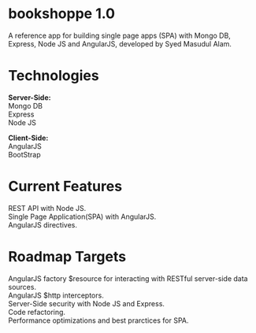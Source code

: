 bookshoppe 1.0
==========

A reference app for building single page apps (SPA) with Mongo DB, Express, Node JS and AngularJS, developed by Syed Masudul Alam.

Technologies
===========
<b>Server-Side:</b><br/>
Mongo DB<br/>
Express<br/>
Node JS<br/>


<b>Client-Side:</b><br/>
AngularJS<br/>
BootStrap<br/>

Current Features
==============
REST API with Node JS.<br/>
Single Page Application(SPA) with AngularJS.<br/>
AngularJS directives.<br/>


Roadmap Targets
=================
AngularJS factory $resource for interacting with RESTful server-side data sources.<br/>
AngularJS $http interceptors.<br/>
Server-Side security with Node JS and Express.<br/>
Code refactoring.<br/>
Performance optimizations and best prarctices for SPA.<br/>


